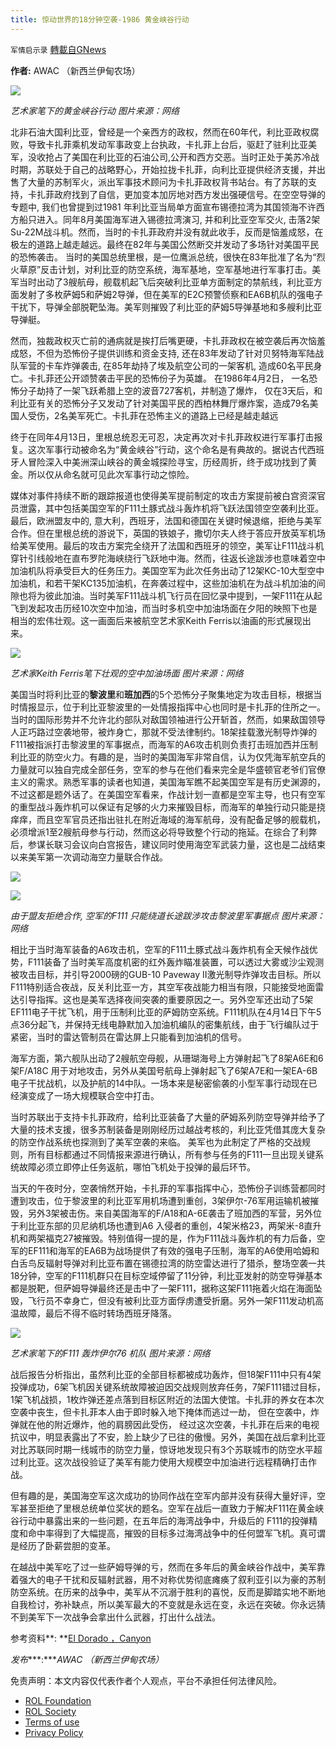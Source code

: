 ```yaml
---
title: 惊动世界的18分钟空袭-1986 黄金峡谷行动
---
```

`军情启示录` [轉載自GNews](https://gnews.org/zh-hans/1977389/)

**作者:** AWAC （新西兰伊甸农场）

![](https://assets.gnews.org/wp-content/uploads/2022/02/image-848.png)

*艺术家笔下的黄金峡谷行动*
*图片来源：网络*

北非石油大国利比亚，曾经是一个亲西方的政权，然而在60年代，利比亚政权腐败，导致卡扎菲乘机发动军事政变上台执政，卡扎菲上台后，驱赶了驻利比亚美军，没收抢占了美国在利比亚的石油公司,公开和西方交恶。当时正处于美苏冷战时期，苏联处于自己的战略野心，开始拉拢卡扎菲，向利比亚提供经济支援，并出售了大量的苏制军火，派出军事技术顾问为卡扎菲政权背书站台。有了苏联的支持，卡扎菲政府找到了自信，更加变本加厉地对西方发出强硬信号。在空空导弹的专题中, 我们也曾提到过1981 年利比亚当局单方面宣布锡德拉湾为其国领海不许西方船只进入。同年8月美国海军进入锡德拉湾演习, 并和利比亚空军交火, 击落2架Su-22M战斗机。然而，当时的卡扎菲政府并没有就此收手，反而是恼羞成怒，在极左的道路上越走越远。最终在82年与美国公然断交并发动了多场针对美国平民的恐怖袭击。 当时的美国总统里根，是一位鹰派总统，很快在83年批准了名为“烈火草原”反击计划，对利比亚的防空系统，海军基地，空军基地进行军事打击。美军当时出动了3艘航母，舰载机起飞后突破利比亚单方面制定的禁航线，利比亚方面发射了多枚萨姆5和萨姆2导弹，但在美军的E2C预警侦察和EA6B机队的强电子干扰下，导弹全部脱靶坠海。美军则摧毁了利比亚的萨姆5导弹基地和多艘利比亚导弹艇。

然而，独裁政权灭亡前的通病就是挨打后嘴更硬，卡扎菲政权在被空袭后再次恼羞成怒，不但为恐怖份子提供训练和资金支持, 还在83年发动了针对贝努特海军陆战队军营的卡车炸弹袭击, 在85年劫持了埃及航空公司的一架客机, 造成60名平民身亡。卡扎菲还公开颂赞袭击平民的恐怖份子为英雄。 在1986年4月2日， 一名恐怖分子劫持了一架飞跃希腊上空的波音727客机，并制造了爆炸， 仅在3天后，和利比亚有关的恐怖分子又发动了针对美国平民的西柏林舞厅爆炸案，造成79名美国人受伤，2名美军死亡。卡扎菲在恐怖主义的道路上已经是越走越远

终于在同年4月13日，里根总统忍无可忍，决定再次对卡扎菲政权进行军事打击报复。这次军事行动被命名为“黄金峡谷”行动，这个命名是有典故的。据说古代西班牙人冒险深入中美洲深山峡谷的黄金城探险寻宝，历经周折，终于成功找到了黄金。所以仅从命名就可见此次军事行动之惊险。

媒体对事件持续不断的跟踪报道也使得美军提前制定的攻击方案提前被白宫资深官员泄露，其中包括美国空军的F111土豚式战斗轰炸机将飞跃法国领空空袭利比亚。最后，欧洲盟友中的, 意大利，西班牙，法国和德国在关键时候退缩，拒绝与美军合作。但在里根总统的游说下，英国的铁娘子，撒切尔夫人终于答应开放英军机场给美军使用。最后的攻击方案完全绕开了法国和西班牙的领空，美军让F111战斗机穿针引线般地在直布罗陀海峡绕行飞跃地中海。然而，往返长途跋涉也意味着空中加油机队将承受巨大的任务压力。美国空军为此次任务出动了12架KC-10大型空中加油机，和若干架KC135加油机，在奔袭过程中，这些加油机在为战斗机加油的间隙也将为彼此加油。当时美军F111战斗机飞行员在回忆录中提到，一架F111在从起飞到发起攻击历经10次空中加油，而当时多机空中加油场面在夕阳的映照下也是相当的宏伟壮观。这一画面后来被航空艺术家Keith Ferris以油画的形式展现出来。

![](https://assets.gnews.org/wp-content/uploads/2022/02/Picture2-3.jpg)

*艺术家Keith Ferris笔下壮观的空中加油场面*
*图片来源：网络*

美国当时将利比亚的**黎波里**和**班加西**的5个恐怖分子聚集地定为攻击目标，根据当时情报显示，位于利比亚黎波里的一处情报指挥中心也同时是卡扎菲的住所之一。当时的国际形势并不允许北约部队对敌国领袖进行公开斩首，然而，如果敌国领导人正巧路过空袭地带，被炸身亡，那就不受法律制约。18架挂载激光制导炸弹的F111被指派打击黎波里的军事据点，而海军的A6攻击机则负责打击班加西并压制利比亚的防空火力。有趣的是，当时的美国海军非常自信，认为仅凭海军航空兵的力量就可以独自完成全部任务，空军的参与在他们看来完全是华盛顿官老爷们官僚主义的需求。熟悉军事的读者也知道，美国海军瞧不起美国空军是有历史渊源的，不过这都是题外话了。在美国空军看来，作战计划一直都是空军主导，也只有空军的重型战斗轰炸机可以保证有足够的火力来摧毁目标，而海军的单独行动只能是挠痒痒，而且空军官员还指出驻扎在附近海域的海军航母，没有配备足够的舰载机，必须增派1至2艘航母参与行动，然而这必将导致整个行动的拖延。在综合了利弊后，参谋长联习会议向白宫报告，建议同时使用海空军武装力量，这也是二战结束以来美军第一次调动海空力量联合作战。

![](https://assets.gnews.org/wp-content/uploads/2022/02/Picture3-3.jpg)

![](https://assets.gnews.org/wp-content/uploads/2022/02/Picture4-4.png)

*由于盟友拒绝合作, 空军的F111 只能绕道长途跋涉攻击黎波里军事据点* 
*图片来源：网络*

相比于当时海军装备的A6攻击机，空军的F111土豚式战斗轰炸机有全天候作战优势，F111装备了当时美军高度机密的红外轰炸瞄准装置，可以透过大雾或沙尘观测被攻击目标，并引导2000磅的GUB-10 Paveway II激光制导炸弹攻击目标。所以F111特别适合夜战，反关利比亚一方，其空军夜战能力相当有限，只能接受地面雷达引导指挥。这也是美军选择夜间突袭的重要原因之一。另外空军还出动了5架EF111电子干扰飞机，用于压制利比亚的萨姆防空系统。F111机队在4月14日下午5点36分起飞，并保持无线电静默加入加油机编队的密集航线，由于飞行编队过于紧密，当时的雷达管制员在雷达屏上只能看到加油机的信号。

海军方面，第六舰队出动了2艘航空母舰，从珊瑚海号上方弹射起飞了8架A6E和6架F/A18C 用于对地攻击，另外从美国号航母上弹射起飞了6架A7E和一架EA-6B电子干扰战机，以及护航的14中队。一场本来是秘密偷袭的小型军事行动现在已经演变成了一场大规模联合空中打击。

当时苏联出于支持卡扎菲政府，给利比亚装备了大量的萨姆系列防空导弹并给予了大量的技术支援，很多苏制装备是刚刚经历过越战考核的，利比亚凭借其庞大复杂的防空作战系统也探测到了美军空袭的来临。 美军也为此制定了严格的交战规则，所有目标都通过不同情报来源进行确认，所有参与任务的F111一旦出现关键系统故障必须立即停止任务返航，哪怕飞机处于投弹的最后环节。

当天的午夜时分，空袭悄然开始，卡扎菲的军事指挥中心，恐怖份子训练营都同时遭到攻击，位于黎波里的利比亚军用机场遭到重创，3架伊尔-76军用运输机被摧毁，另外3架被击伤。来自美国海军的F/A18和A-6E袭击了班加西的军营，另外位于利比亚东部的贝尼纳机场也遭到A6 入侵者的重创，4架米格23，两架米-8直升机和两架福克27被摧毁。特别值得一提的是，作为F111战斗轰炸机的有力后备，空军的EF111和海军的EA6B为战场提供了有效的强电子压制，海军的A6使用哈姆和白舌鸟反辐射导弹对利比亚布置在锡德拉湾的防空雷达进行了猎杀，整场空袭一共18分钟，空军的F111机群只在目标空域停留了11分钟，利比亚发射的防空导弹基本都是脱靶，但萨姆导弹最终还是击中了一架F111，据称这架F111拖着火焰在海面坠毁，飞行员不幸身亡，但没有被利比亚方面俘虏遭受折磨。另外一架F111发动机高温故障，最后不得不临时转场西班牙降落。

![](https://assets.gnews.org/wp-content/uploads/2022/02/Picture5-1.jpg)

*艺术家笔下的F111 轰炸伊尔76 机队* 
*图片来源：网络*

战后报告分析指出，虽然利比亚的全部目标都被成功轰炸，但18架F111中只有4架投弹成功，6架飞机因关键系统故障被迫因交战规则放弃任务，7架F111错过目标，1架飞机战损，1枚炸弹还差点落到目标区附近的法国大使馆。卡扎菲的养女在本次空袭中丧生，但卡扎菲本人由于即时躲入地下掩体而逃过一劫， 但在空袭中，炸弹就在他的附近爆炸，他的肩膀因此受伤， 经过这次空袭，卡扎菲在后来的电视抗议中，明显表露出了不安，脸上缺少了已往的傲慢。另外，美国在战后拿利比亚对比苏联同时期一线城市的防空力量，惊讶地发现只有3个苏联城市的防空水平超过利比亚。这次战役验证了美军有能力使用大规模空中加油进行远程精确打击作战。

但有趣的是，美国海空军这次成功的协同作战在空军内部并没有获得大量好评，空军甚至拒绝了里根总统单位奖状的题名。空军在战后一直致力于解决F111在黄金峡谷行动中暴露出来的一些问题，在五年后的海湾战争中，升级后的 F111的投弹精度和命中率得到了大幅提高，摧毁的目标多过海湾战争中的任何盟军飞机。真可谓是经历了卧薪尝胆的变革。

在越战中美军吃了过一些萨姆导弹的亏，然而在多年后的黄金峡谷作战中，美军靠着强大的电子干扰和反辐射武器，用不对称优势彻底瘫痪了叙利亚引以为豪的苏制防空系统。在历来的战争中，美军从不沉溺于胜利的喜悦，反而是脚踏实地不断地自我检讨，弥补缺点，所以美军最大的不变就是永远在变，永远在突破。你永远猜不到美军下一次战争会拿出什么武器，打出什么战法。

参考资料**: **[El Dorado ，Canyon](https://www.airforcemag.com/article/0399canyon/)

*发布****:****AWAC （新西兰伊甸农场）*

 

免责声明：本文内容仅代表作者个人观点，平台不承担任何法律风险。

- [ROL Foundation](https://rolfoundation.org/)
- [ROL Society](https://rolsociety.org/)
- [Terms of use](https://gnews.org/terms-of-use-3/)
- [Privacy Policy](https://gnews.org/privacy-policy/)
